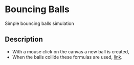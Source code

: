 # Bouncing Balls

Simple bouncing balls simulation

## Description

- With a mouse click on the canvas a new ball is created,
- When the balls collide these formulas are used, [link](https://en.wikipedia.org/wiki/Elastic_collision).
